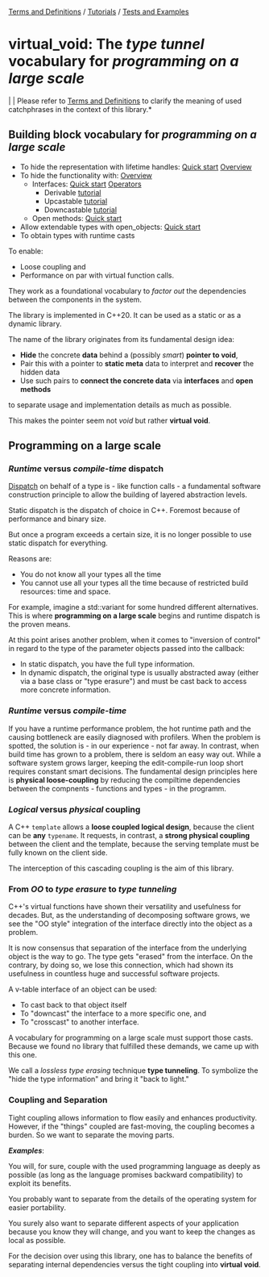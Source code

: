 [Terms and Definitions](/terms_and_definitions.md) / [Tutorials](/tutorials/tutorials_toc.md) / [Tests and Examples](/test/)

# virtual_void: The *type tunnel* vocabulary for *programming on a large scale*

| 
| Please refer to [Terms and Definitions](/terms_and_definitions.md) to clarify the meaning of used catchphrases in the context of this library.*
 


## Building block vocabulary for *programming on a large scale*

- To hide the representation with lifetime handles: [Quick start](/tutorials/tutorial___1.md/#t1) [Overview](docs/erased_data_overview.md)
- To hide the functionality with: [Overview](docs/erased_functionality.md)
    - Interfaces: [Quick start](/tutorials/tutorial__30.md) [Operators](/tutorials/tutorial__33.md/#t1)
        - Derivable [tutorial](/tutorials/tutorial__31.md)
        - Upcastable [tutorial](/tutorials/tutorial__31.md)
        - Downcastable [tutorial](/tutorials/tutorial__31.md)
    - Open methods: [Quick start](/tutorials/tutorial___1.md/#t2)
- Allow extendable types with open_objects: [Quick start](/tutorials/tutorial___2.md)
- To obtain types with runtime casts

To enable:

- Loose coupling and
- Performance on par with virtual function calls.

They work as a foundational vocabulary to *factor out* the dependencies between the components in the system.

The library is implemented in C++20. It can be used as a static or as a dynamic library.

The name of the library originates from its fundamental design idea:

- **Hide** the concrete **data** behind a (possibly *smart*) **pointer to void**,
- Pair this with a pointer to **static meta** data to interpret and **recover** the hidden data
- Use such pairs to **connect the concrete data** via **interfaces** and **open methods**

to separate usage and implementation details as much as possible.

This makes the pointer seem not *void* but rather **virtual void**.

## Programming on a large scale

### *Runtime* versus *compile-time* **dispatch**

[Dispatch](medium.com/ingeniouslysimple/static-and-dynamic-dispatch-324d3dc890a3) on behalf of a type is - like function calls - a fundamental software construction principle to allow the building of layered abstraction levels.

Static dispatch is the dispatch of choice in C++. Foremost because of performance and binary size.

But once a program exceeds a certain size, it is no longer possible to use static dispatch for everything.

Reasons are:
- You do not know all your types all the time
- You cannot use all your types all the time because of restricted build resources: time and space.

For example, imagine a std::variant for some hundred different alternatives.
This is where **programming on a large scale** begins and runtime dispatch is the proven means.

At this point arises another problem, when it comes to "inversion of control" in regard to the type of the parameter objects passed into the callback:
- In static dispatch, you have the full type information.
- In dynamic dispatch, the original type is usually abstracted away (either via a base class or "type erasure") and must be cast back to access more concrete information.

### *Runtime* versus *compile-time*

If you have a runtime performance problem, the hot runtime path and the causing bottleneck are easily diagnosed with profilers.
When the problem is spotted, the solution is - in our experience - not far away.
In contrast, when build time has grown to a problem, there is seldom an easy way out.
While a software system grows larger, keeping the edit-compile-run loop short requires constant smart decisions.
The fundamental design principles here is **physical loose-coupling** by reducing the compiltime dependencies between the compnents - functions and types - in the programm.


### *Logical* versus *physical* coupling

A C++ `template` allows a **loose coupled logical design**, because the client can be **any** `typename`. 
It requests, in contrast, a **strong physical coupling** between the client and the template, because the serving template must be fully known on the client side.

The interception of this cascading coupling is the aim of this library.

### From *OO* to *type erasure* to *type tunneling*

C++'s virtual functions have shown their versatility and usefulness for decades.
But, as the understanding of decomposing software grows, we see the "OO style" integration of the interface directly into the object as a problem.

It is now consensus that separation of the interface from the underlying object is the way to go. The type gets "erased" from the interface.
On the contrary, by doing so, we lose this connection, which had shown its usefulness in countless huge and successful software projects.

A v-table interface of an object can be used:
- To cast back to that object itself
- To "downcast" the interface to a more specific one, and
- To "crosscast" to another interface.

A vocabulary for programming on a large scale must support those casts.
Because we found no library that fulfilled these demands, we came up with this one.

We call a *lossless type erasing* technique **type tunneling**.
To symbolize the "hide the type information" and bring it "back to light."

### Coupling and Separation

Tight coupling allows information to flow easily and enhances productivity. However, if the "things" coupled are fast-moving, the coupling becomes a burden.
So we want to separate the moving parts.

***Examples***:

You will, for sure, couple with the used programming language as deeply as possible (as long as the language promises backward compatibility) to exploit its benefits.

You probably want to separate from the details of the operating system for easier portability.

You surely also want to separate different aspects of your application because you know they will change, and you want to keep the changes as local as possible.

For the decision over using this library, one has to balance the benefits of separating internal dependencies versus the tight coupling into **virtual void**.
